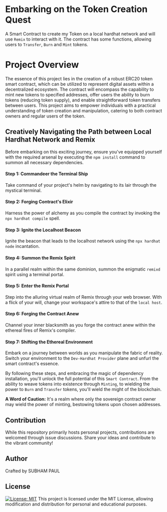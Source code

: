 # Embarking on the Token Creation Quest
A Smart Contract to create my Token on a local hardhat network and will use `Remix` to interact with it. The contract has some functions, allowing users to `Transfer`, `Burn` and `Mint` tokens.

# Project Overview
The essence of this project lies in the creation of a robust ERC20 token smart contract, which can be utilized to represent digital assets within a decentralized ecosystem. The contract will encompass the capability to mint new tokens to specified addresses, offer users the ability to burn tokens (reducing token supply), and enable straightforward token transfers between users. This project aims to empower individuals with a practical understanding of token creation and manipulation, catering to both contract owners and regular users of the token.

## Creatively Navigating the Path between Local Hardhat Network and Remix

Before embarking on this exciting journey, ensure you've equipped yourself with the required arsenal by executing the `npm install` command to summon all necessary dependencies.

#### Step 1: Commandeer the Terminal Ship
Take command of your project's helm by navigating to its lair through the mystical terminal.

#### Step 2: Forging Contract's Elixir
Harness the power of alchemy as you compile the contract by invoking the `npx hardhat compile` spell.

#### Step 3: Ignite the Localhost Beacon
Ignite the beacon that leads to the localhost network using the `npx hardhat node` incantation.

#### Step 4: Summon the Remix Spirit
In a parallel realm within the same dominion, summon the enigmatic `remixd` spirit using a terminal portal.

#### Step 5: Enter the Remix Portal
Step into the alluring virtual realm of Remix through your web browser. With a flick of your will, change your workspace's attire to that of the `local host`.

#### Step 6: Forging the Contract Anew
Channel your inner blacksmith as you forge the contract anew within the ethereal fires of Remix's compiler.

#### Step 7: Shifting the Ethereal Environment
Embark on a journey between worlds as you manipulate the fabric of reality. Switch your environment to the `Dev-Hardhat Provider` plane and unfurl the smart contract's essence.

By following these steps, and embracing the magic of dependency installation, you'll unlock the full potential of this `Smart Contract`. From the ability to weave tokens into existence through `Minting`, to wielding the power to `Burn` and `Transfer` tokens, you'll wield the might of the blockchain.

**A Word of Caution:** It's a realm where only the sovereign contract owner may wield the power of minting, bestowing tokens upon chosen addresses.

## Contribution

While this repository primarily hosts personal projects, contributions are welcomed through issue discussions. Share your ideas and contribute to the vibrant community!

## Author

Crafted by SUBHAM PAUL

## License

[![License: MIT](https://img.shields.io/badge/License-MIT-yellow.svg)](https://opensource.org/licenses/MIT)
This project is licensed under the MIT License, allowing modification and distribution for personal and educational purposes.
